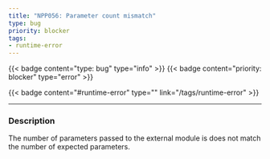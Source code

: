 ```yaml
---
title: "NPP056: Parameter count mismatch"
type: bug
priority: blocker
tags:
- runtime-error 
---
```


{{< badge content="type: bug" type="info" >}}
{{< badge content="priority: blocker" type="error" >}}


{{< badge content="#runtime-error" type="" link="/tags/runtime-error" >}}

---

### Description
The number of parameters passed to the external module is does not match the number of expected parameters.
